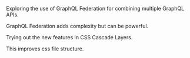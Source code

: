 Exploring the use of GraphQL Federation for combining multiple GraphQL APIs.

GraphQL Federation adds complexity but can be powerful.

Trying out the new features in CSS Cascade Layers.

This improves css file structure.